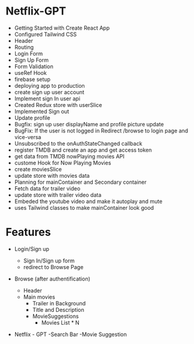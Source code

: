 # Netflix-GPT

- Getting Started with Create React App
- Configured Tailwind CSS
- Header
- Routing
- Login Form
- Sign Up Form
- Form Validation
- useRef Hook
- firebase setup
- deploying app to production
- create sign up user account
- Implement sign In user api
- Created Redux store with userSlice
- Implemented Sign out
- Update profile
- Bugfix: sign up user displayName and profile picture update
- BugFix: If the user is not logged in Redirect /browse to login page and vice-versa
- Unsubscribed to the onAuthStateChanged callback
- register TMDB and create an app and get access token
- get data from TMDB nowPlaying movies API
- custome Hook for Now Playing Movies
- create moviesSlice
- update store with movies data
- Planning for mainContainer and Secondary container
- Fetch data for trailer video
- update store with trailer video data
- Embeded the youtube video and make it autoplay and mute
- uses Tailwind classes to make mainContainer look good

# Features

- Login/Sign up

  - Sign In/Sign up form
  - redirect to Browse Page

- Browse (after authentification)
  - Header
  - Main movies
    - Trailer in Background
    - Title and Description
    - MovieSuggestions
      - Movies List \* N
- Netflix - GPT
  -Search Bar
  -Movie Suggestion
